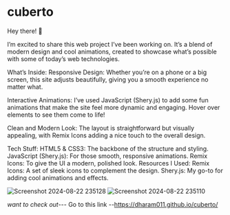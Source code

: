 # cuberto
Hey there! 👋

I’m excited to share this web project I’ve been working on. It’s a blend of modern design and cool animations, created to showcase what’s possible with some of today’s web technologies.

What’s Inside:
Responsive Design: Whether you’re on a phone or a big screen, this site adjusts beautifully, giving you a smooth experience no matter what.

Interactive Animations: I’ve used JavaScript (Shery.js) to add some fun animations that make the site feel more dynamic and engaging. Hover over elements to see them come to life!

Clean and Modern Look: The layout is straightforward but visually appealing, with Remix Icons adding a nice touch to the overall design.

Tech Stuff:
HTML5 & CSS3: The backbone of the structure and styling.
JavaScript (Shery.js): For those smooth, responsive animations.
Remix Icons: To give the UI a modern, polished look.
Resources I Used:
Remix Icons: A set of sleek icons to complement the design.
Shery.js: My go-to for adding cool animations and effects.

![Screenshot 2024-08-22 235128](https://github.com/user-attachments/assets/784d1c07-41cf-4877-8cba-18f4a5183434)
![Screenshot 2024-08-22 235110](https://github.com/user-attachments/assets/1644e048-d30c-494c-8aea-7cd270099a93)


*want to check out*---
Go to this link --https://dharam011.github.io/cuberto/
